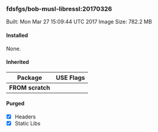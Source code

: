 ### fdsfgs/bob-musl-libressl:20170326

Built: Mon Mar 27 15:09:44 UTC 2017
Image Size: 782.2 MB

#### Installed
None.
#### Inherited
Package | USE Flags
--------|----------
**FROM scratch** |
#### Purged
- [x] Headers
- [x] Static Libs
